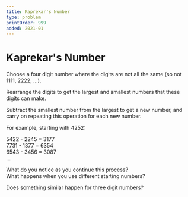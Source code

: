 ```yaml
---
title: Kaprekar's Number
type: problem
printOrder: 999
added: 2021-01
---
```


# Kaprekar's Number

Choose a four digit number where the digits are not all the same (so not 1111, 2222, ...).

Rearrange the digits to get the largest and smallest numbers that these digits can make.

Subtract the smallest number from the largest to get a new number, and carry on repeating this operation for each new number.

For example, starting with 4252:

5422 - 2245 = 3177  
7731 - 1377 = 6354  
6543 - 3456 = 3087  
...

What do you notice as you continue this process?  
What happens when you use different starting numbers?

Does something similar happen for three digit numbers?
